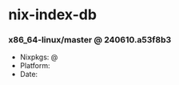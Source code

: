 # nix-index-db
### x86_64-linux/master @ 240610.a53f8b3
- Nixpkgs: @[](https://github.com/NixOS/nixpkgs/commit/a53f8b3cd09470a10e919a589402ec0331c6de63)
- Platform: 
- Date: 
